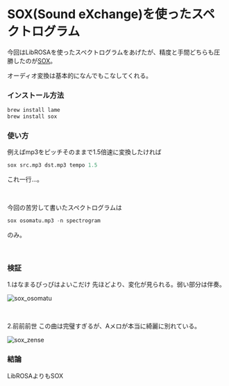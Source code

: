 # SOX(Sound eXchange)を使ったスペクトログラム

今回はLibROSAを使ったスペクトログラムをあげたが、精度と手間どちらも圧勝したのが[SOX](http://sox.sourceforge.net/)。

オーディオ変換は基本的になんでもこなしてくれる。

### インストール方法

```python
brew install lame
brew install sox
```

### 使い方
例えばmp3をピッチそのままで1.5倍速に変換したければ
```python
sox src.mp3 dst.mp3 tempo 1.5
```
これ一行...。

<br>

今回の苦労して書いたスペクトログラムは
```python
sox osomatu.mp3 -n spectrogram
```
のみ。

<br>

### 検証

1.はなまるぴっぴはよいこだけ
先ほどより、変化が見られる。弱い部分は伴奏。

![sox_osomatu](https://user-images.githubusercontent.com/28590220/28951767-0d0ea7f0-7908-11e7-82e6-ba49207afea9.png)

<br>

2.前前前世
この曲は完璧すぎるが、Aメロが本当に綺麗に別れている。

![sox_zense](https://user-images.githubusercontent.com/28590220/28951768-0d1b9dd4-7908-11e7-9e95-d431d578c5b3.png)


### 結論
LibROSAよりもSOX